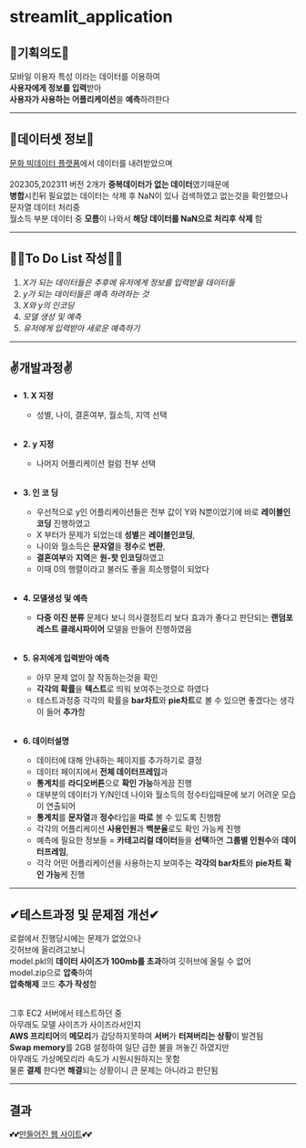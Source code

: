 # streamlit_application

## 🎇기획의도🎇
모바일 이용자 특성 이라는 데이터를 이용하여<br/>
**사용자에게 정보를 입력**받아<br/>
**사용자가 사용하는 어플리케이션**을 **예측**하려한다<br/>
- - - - - - - - - 

## 🎉데이터셋 정보🎉
[문화 빅데이터 플랫폼](https://www.bigdata-culture.kr/bigdata/user/data_market/detail.do?id=9f027c94-92fd-4eeb-bf1c-7532f9c8375e, "문화 빅데이터 플랫폼")에서 데이터를 내려받았으며 <br/>  
202305,202311 버전 2개가 **중복데이터가 없는 데이터**였기때문에<br/>
**병합**시킨뒤 필요없는 데이터는 삭제 후 NaN이 있나 검색하였고 없는것을 확인했으나<br/>
문자열 데이터 처리중<br/>
월소득 부분 데이터 중 **모름**이 나와서 **해당 데이터를 NaN으로 처리후 삭제** 함<br/>
- - - - - - - - - - - - - - - - - - 

## 🏃‍♂️To Do List 작성🏃‍♂️
1. *X가 되는 데이터들은 추후에 유저에게 정보를 입력받을 데이터들*<br/>
2. *y가 되는 데이터들은 예측 하려하는 것*<br/>
3. *X와 y의 인코딩*<br/>
4. *모델 생성 및 예측*<br/>
5. *유저에게 입력받아 새로운 예측하기*<br/>
- - - - - - - - - - - - - - - - - - 
## ✌개발과정✌
+ **1. X 지정**<br/>
    + 성별, 나이, 결혼여부, 월소득, 지역 선택<br/><br/>

+ **2. y 지정**<br/>
    + 나머지 어플리케이션 컬럼 전부 선택<br/><br/>

+ **3. 인 코 딩**<br/>
    + 우선적으로 y인 어플리케이션들은 전부 값이 Y와 N뿐이었기에 바로 **레이블인코딩** 진행하였고<br/>
    + X 부터가 문제가 되었는데 **성별**은 **레이블인코딩**,<br/>
    + 나이와 월소득은 **문자열**을 **정수**로 **변환**,<br/>
    + **결혼여부**와 **지역**은 **원-핫 인코딩**하였고<br/>
    + 이때 0의 행렬이라고 불러도 좋을 희소행렬이 되었다<br/><br/>

+ **4. 모델생성 및 예측**<br/>
    + **다중 이진 분류** 문제다 보니 의사결정트리 보다 효과가 좋다고 판단되는 **랜덤포레스트 클래시파이어** 모델을 만들어 진행하였음<br/><br/>

+ **5. 유저에게 입력받아 예측**
    + 아무 문제 없이 잘 작동하는것을 확인<br/>
    + **각각의 확률**을 **텍스트**로 띄워 보여주는것으로 하였다<br/>
    + 테스트과정중 각각의 확률을 **bar차트**와 **pie차트**로 볼 수 있으면 좋겠다는 생각이 들어 **추가**함<br/><br/>

+ **6. 데이터설명**
    + 데이터에 대해 안내하는 페이지를 추가하기로 결정<br/>
    + 데이터 페이지에서 **전체 데이터프레임**과<br/>
    + **통계치**를 **라디오버튼**으로 **확인 가능**하게끔 진행<br/>
    + 대부분의 데이터가 Y/N인데 나이와 월소득의 정수타입때문에 보기 어려운 모습이 연출되어<br/>
    + **통계치**를 **문자열**과 **정수**타입을 **따로** 볼 수 있도록 진행함<br/>
    + 각각의 어플리케이션 **사용인원**과 **백분율**로도 확인 가능케 진행<br/>
    + 예측에 필요한 정보들 = **카테고리컬 데이터**들을 **선택**하면 **그룹별 인원수**와 **데이터프레임**,<br/>
    + 각각 어떤 어플리케이션을 사용하는지 보여주는 **각각의 bar차트**와 **pie차트 확인 가능**케 진행<br/>
- - - - - - - - - 

## ✔테스트과정 및 문제점 개선✔
로컬에서 진행당시에는 문제가 없었으나<br/>
깃허브에 올리려고보니<br/>
model.pkl의 **데이터 사이즈가 100mb를 초과**하여 깃허브에 올릴 수 없어<br/>
model.zip으로 **압축**하여<br/>
**압축해제** 코드 **추가 작성**함<br/><br/>

그후 EC2 서버에서 테스트하던 중<br/>
아무래도 모델 사이즈가 사이즈라서인지<br/>
**AWS 프리티어**의 **메모리**가 감당하지못하여 **서버**가 **터져버리는 상황**이 발견됨<br/>
**Swap memory**를 2GB 설정하여 일단 급한 불을 꺼놓긴 하였지만<br/>
아무래도 가상메모리라 속도가 시원시원하지는 못함<br/>
물론 **결제** 한다면 **해결**되는 상황이니 큰 문제는 아니라고 판단됨<br/>
- - - - - - - - - - - - - - - - - - - - - - - - - - - - - - - - - - - - 
## 결과
💕💕[만들어진 웹 사이트](http://ec2-3-39-253-5.ap-northeast-2.compute.amazonaws.com:8504)💕💕<br/>